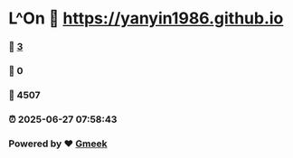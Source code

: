 # L^On :link: https://yanyin1986.github.io 
### :page_facing_up: [3](https://yanyin1986.github.io/tag.html) 
### :speech_balloon: 0 
### :hibiscus: 4507 
### :alarm_clock: 2025-06-27 07:58:43 
### Powered by :heart: [Gmeek](https://github.com/Meekdai/Gmeek)
